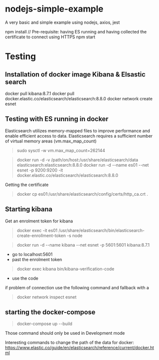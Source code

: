 # nodejs-simple-example
A very basic and simple example using nodejs, axios, jest 

npm install
// Pre-requisite: having ES running and having collected the certificate to connect using HTTPS
npm start 

# Testing
## Installation of docker image Kibana & Elsastic search

docker pull kibana:8.7.1
docker pull docker.elastic.co/elasticsearch/elasticsearch:8.8.0
docker network create esnet


## Testing with ES running in docker

Elasticsearch utilizes memory-mapped files to improve performance and enable efficient access to data.
Elasticsearch requires a sufficient number of virtual memory areas (vm.max_map_count)
> sudo sysctl -w vm.max_map_count=262144

>docker run -d -v /path/on/host:/usr/share/elasticsearch/data elasticsearch:elasticsearch:8.8.0
>docker run -d --name es01 --net esnet -p 9200:9200 -it docker.elastic.co/elasticsearch/elasticsearch:8.8.0

Getting the certificate
>docker cp es01:/usr/share/elasticsearch/config/certs/http_ca.crt .



## Starting kibana

Get an enrolment token for kibana
>docker exec -it es01 /usr/share/elasticsearch/bin/elasticsearch-create-enrollment-token -s node

>docker run -d --name kibana --net esnet -p 5601:5601 kibana:8.7.1

- go to localhost:5601
- past the enrolment token
>docker exec kibana bin/kibana-verification-code
- use the code

if problem of connection use the following command and fallback with a 
> docker network inspect esnet


## starting the docker-compose

>docker-compose up --build

Those command should only be used in Development mode

Interesting commands to change the path of the data for docker:
https://www.elastic.co/guide/en/elasticsearch/reference/current/docker.html
